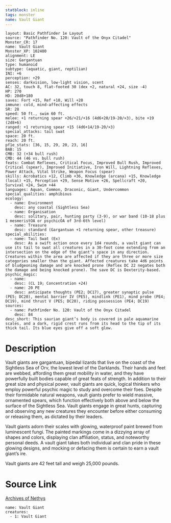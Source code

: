 ```yaml
---
statblock: inline
tags: monster
name: Vault Giant
---
```

```statblock
layout: Basic Pathfinder 1e Layout
source: "Pathfinder No. 120: Vault of the Onyx Citadel"
Monster_CR: 17
name: Vault Giant
Monster_XP: 102400
alignment: LE
size: Gargantuan
type: humanoid
subtype: (aquatic, giant, reptilian)
INI: +6
perception: +29
senses: darkvision, low-light vision, scent
AC: 32, touch 8, flat-footed 30 (dex +2, natural +24, size -4)
HP: 270
HD: 20d8+180
saves: Fort +15, Ref +10, Will +20
immune: cold, mind-affecting effects
SR: 28
speed: 50 ft., swim 60 ft.
melee: +1 returning spear +26/+21/+16 (4d6+20/19-20/×3), bite +19 (2d8+6)
ranged: +1 returning spear +15 (4d6+14/19-20/×3)
special_attacks: tail swat
space: 20 ft.
reach: 20 ft.
pf1e_stats: [36, 15, 29, 20, 23, 16]
BAB: 15
CMB: 32 (+34 bull rush)
CMD: 44 (46 vs. bull rush)
feats: Combat Reflexes, Critical Focus, Improved Bull Rush, Improved Critical (spear), Improved Initiative, Iron Will, Lightning Reflexes, Power Attack, Vital Strike, Weapon Focus (spear)
skills: Acrobatics +12, Climb +36, Knowledge (arcana) +15, Knowledge (local) +15, Perception +29, Sense Motive +26, Spellcraft +20, Survival +24, Swim +44
languages: Aquan, Common, Draconic, Giant, Undercommon
special_qualities: amphibious
ecology:
  - name: Environment
    desc: any coastal (Sightless Sea)
  - name: Organisation
    desc: solitary, pair, hunting party (3-9), or war band (10-18 plus 1 mesmeristOA or psychicOA of 3rd-6th level)
  - name: Treasure
    desc: standard (Gargantuan +1 returning spear, other treasure)
special_abilities:
  - name: Tail Swat (Ex)
    desc: As a swift action once every 1d4 rounds, a vault giant can use its tail to swat all creatures in a 30-foot cone extending from an intersection on the edge of the giant’s space in any direction. Creatures within the area are affected if they are three or more size categories smaller than the giant. Affected creatures take 4d6 points of bludgeoning damage and are knocked prone (Reflex DC 22 negates both the damage and being knocked prone). The save DC is Dexterity-based.
psychic_magic:
  - name:
    desc: (CL 19; Concentration +24)
  - name: 20 PE
    desc: anticipate thoughts (PE2; DC17), greater synaptic pulse (PE5; DC20), mental barrier IV (PE5), mindlink (PE1), mind probe (PE4; DC19), mind thrust V (PE5; DC20), riding possession (PE4; DC19)
sources:
  - name: Pathfinder No. 120: Vault of the Onyx Citadel
    desc: 84
desc_short: This saurian giant’s body is covered in pale aquamarine scales, and a dark, rigid crest runs from its head to the tip of its thick tail. Its blue eyes give off a soft glow.
```
# Description
Vault giants are gargantuan, bipedal lizards that live on the coast of the Sightless Sea of Orv, the lowest level of the Darklands. Their hands and feet are webbed, affording them great mobility in water, and they have powerfully built bodies capable of great feats of strength. In addition to their great size and physical power, vault giants are quick, logical thinkers who employ powerful psychic magic to study and overcome their foes. Despite their formidable natural weapons, vault giants prefer to wield massive, ornamented spears, which function effectively both above and below the surface of the Sightless Sea. Vault giants engage in great hunts, capturing and observing any new creatures they encounter before either consuming or releasing them, as dictated by their leaders.

 Vault giants adorn their scales with glowing, waterproof paint brewed from luminescent fungi. The painted markings come in a dizzying array of shapes and colors, displaying clan affiliation, status, and noteworthy personal deeds. A vault giant takes both individual and clan pride in these glowing designs, and mocking or defacing them is certain to earn a vault giant’s ire.

 Vault giants are 42 feet tall and weigh 25,000 pounds.
# Source Link
[Archives of Nethys](https://aonprd.com/MonsterDisplay.aspx?ItemName=Vault%20Giant)
```encounter-table
name: Vault Giant
creatures:
  - 1: Vault Giant
```
